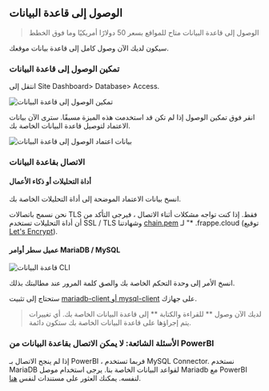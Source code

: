 ## الوصول إلى قاعدة البيانات

> الوصول إلى قاعدة البيانات متاح للمواقع بسعر 50 دولارًا أمريكيًا وما فوق الخطط

سيكون لديك الآن وصول كامل إلى قاعدة بيانات موقعك.

### تمكين الوصول إلى قاعدة البيانات

انتقل إلى Site Dashboard> Database> Access.

![تمكين الوصول إلى قاعدة البيانات](https://frappecloud.com/files/database-access-enable.png)

انقر فوق تمكين الوصول إذا لم تكن قد استخدمت هذه الميزة مسبقًا. سترى الآن بيانات الاعتماد لتوصيل قاعدة البيانات الخاصة بك.

![بيانات اعتماد الوصول إلى قاعدة البيانات](https://frappecloud.com/files/database-access-credentials.png)

### الاتصال بقاعدة البيانات

#### أداة التحليلات أو ذكاء الأعمال

انسخ بيانات الاعتماد الموضحة إلى أداة التحليلات الخاصة بك.

نحن نسمح باتصالات TLS فقط. إذا كنت تواجه مشكلات أثناء الاتصال ، فيرجى التأكد من أن أداة التحليلات تستخدم SSL / TLS وشهادتنا [chain.pem](https://frappecloud.com/files/chain.pem) لـ "* .frappe.cloud (توقيع [Let's Encrypt](https://letsencrypt.org/)).

#### عميل سطر أوامر MariaDB / MySQL

![قاعدة البيانات CLI](https://frappecloud.com/files/database-access-cli.png)

انسخ الأمر إلى وحدة التحكم الخاصة بك والصق كلمة المرور عند مطالبتك بذلك.

ستحتاج إلى تثبيت [mariadb-client أو mysql-client](https://mariadb.com/docs/server/connect/clients/mariadb-client/) على جهازك.

> لديك الآن وصول ** للقراءة والكتابة ** إلى قاعدة البيانات الخاصة بك. أي تغييرات يتم إجراؤها على قاعدة البيانات الخاصة بك ستكون دائمة.

### الأسئلة الشائعة: لا يمكن الاتصال بقاعدة البيانات من PowerBI

إذا لم ينجح الاتصال بـ PowerBI ، فربما تستخدم MySQL Connector. نستخدم MariaDB لقواعد البيانات الخاصة بنا. يرجى استخدام موصل Mariadb مع PowerBI لنفسه. يمكنك العثور على مستندات لنفس [هنا](https://mariadb.com/resources/blog/getting-started-with-the-mariadb-direct-query-adapter-for-microsoft-power-bi/).
